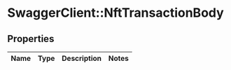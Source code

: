 # SwaggerClient::NftTransactionBody

## Properties
Name | Type | Description | Notes
------------ | ------------- | ------------- | -------------


